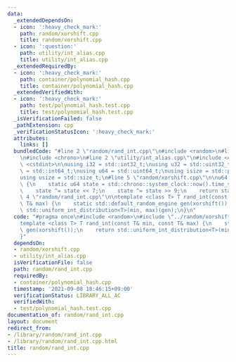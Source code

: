```yaml
---
data:
  _extendedDependsOn:
  - icon: ':heavy_check_mark:'
    path: random/xorshift.cpp
    title: random/xorshift.cpp
  - icon: ':question:'
    path: utility/int_alias.cpp
    title: utility/int_alias.cpp
  _extendedRequiredBy:
  - icon: ':heavy_check_mark:'
    path: container/polynomial_hash.cpp
    title: container/polynomial_hash.cpp
  _extendedVerifiedWith:
  - icon: ':heavy_check_mark:'
    path: test/polynomial_hash.test.cpp
    title: test/polynomial_hash.test.cpp
  _isVerificationFailed: false
  _pathExtension: cpp
  _verificationStatusIcon: ':heavy_check_mark:'
  attributes:
    links: []
  bundledCode: "#line 2 \"random/rand_int.cpp\"\n#include <random>\n#line 2 \"random/xorshift.cpp\"\
    \n#include <chrono>\n#line 2 \"utility/int_alias.cpp\"\n#include <cstddef>\n#include\
    \ <cstdint>\n\nusing i32 = std::int32_t;\nusing u32 = std::uint32_t;\nusing i64\
    \ = std::int64_t;\nusing u64 = std::uint64_t;\nusing isize = std::ptrdiff_t;\n\
    using usize = std::size_t;\n#line 5 \"random/xorshift.cpp\"\n\nu64 xorshift()\
    \ {\n    static u64 state = std::chrono::system_clock::now().time_since_epoch().count();\n\
    \    state ^= state << 7;\n    state ^= state >> 9;\n    return state;\n}\n#line\
    \ 4 \"random/rand_int.cpp\"\n\ntemplate <class T> T rand_int(const T& min, const\
    \ T& max) {\n    static std::default_random_engine gen(xorshift());\n    return\
    \ std::uniform_int_distribution<T>(min, max)(gen);\n}\n"
  code: "#pragma once\n#include <random>\n#include \"../random/xorshift.cpp\"\n\n\
    template <class T> T rand_int(const T& min, const T& max) {\n    static std::default_random_engine\
    \ gen(xorshift());\n    return std::uniform_int_distribution<T>(min, max)(gen);\n\
    }"
  dependsOn:
  - random/xorshift.cpp
  - utility/int_alias.cpp
  isVerificationFile: false
  path: random/rand_int.cpp
  requiredBy:
  - container/polynomial_hash.cpp
  timestamp: '2021-09-08 18:46:15+09:00'
  verificationStatus: LIBRARY_ALL_AC
  verifiedWith:
  - test/polynomial_hash.test.cpp
documentation_of: random/rand_int.cpp
layout: document
redirect_from:
- /library/random/rand_int.cpp
- /library/random/rand_int.cpp.html
title: random/rand_int.cpp
---
```

